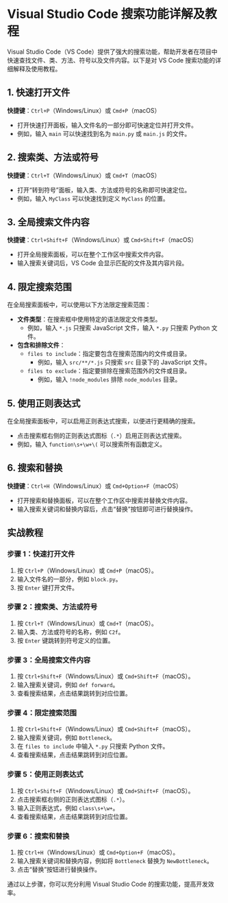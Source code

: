 # Visual Studio Code 搜索功能详解及教程

Visual Studio Code（VS Code）提供了强大的搜索功能，帮助开发者在项目中快速查找文件、类、方法、符号以及文件内容。以下是对 VS Code 搜索功能的详细解释及使用教程。

## 1. 快速打开文件

**快捷键**：`Ctrl+P`（Windows/Linux）或 `Cmd+P`（macOS）

- 打开快速打开面板，输入文件名的一部分即可快速定位并打开文件。
- 例如，输入 `main` 可以快速找到名为 `main.py` 或 `main.js` 的文件。

## 2. 搜索类、方法或符号

**快捷键**：`Ctrl+T`（Windows/Linux）或 `Cmd+T`（macOS）

- 打开“转到符号”面板，输入类、方法或符号的名称即可快速定位。
- 例如，输入 `MyClass` 可以快速找到定义 `MyClass` 的位置。

## 3. 全局搜索文件内容

**快捷键**：`Ctrl+Shift+F`（Windows/Linux）或 `Cmd+Shift+F`（macOS）

- 打开全局搜索面板，可以在整个工作区中搜索文件内容。
- 输入搜索关键词后，VS Code 会显示匹配的文件及其内容片段。

## 4. 限定搜索范围

在全局搜索面板中，可以使用以下方法限定搜索范围：

- **文件类型**：在搜索框中使用特定的语法限定文件类型。
  - 例如，输入 `*.js` 只搜索 JavaScript 文件，输入 `*.py` 只搜索 Python 文件。
- **包含和排除文件**：
  - `files to include`：指定要包含在搜索范围内的文件或目录。
    - 例如，输入 `src/**/*.js` 只搜索 `src` 目录下的 JavaScript 文件。
  - `files to exclude`：指定要排除在搜索范围外的文件或目录。
    - 例如，输入 `!node_modules` 排除 `node_modules` 目录。

## 5. 使用正则表达式

在全局搜索面板中，可以启用正则表达式搜索，以便进行更精确的搜索。

- 点击搜索框右侧的正则表达式图标（`.*`）启用正则表达式搜索。
- 例如，输入 `function\s+\w+\(` 可以搜索所有函数定义。

## 6. 搜索和替换

**快捷键**：`Ctrl+H`（Windows/Linux）或 `Cmd+Option+F`（macOS）

- 打开搜索和替换面板，可以在整个工作区中搜索并替换文件内容。
- 输入搜索关键词和替换内容后，点击“替换”按钮即可进行替换操作。

## 实战教程

### 步骤 1：快速打开文件

1. 按 `Ctrl+P`（Windows/Linux）或 `Cmd+P`（macOS）。
2. 输入文件名的一部分，例如 `block.py`。
3. 按 `Enter` 键打开文件。

### 步骤 2：搜索类、方法或符号

1. 按 `Ctrl+T`（Windows/Linux）或 `Cmd+T`（macOS）。
2. 输入类、方法或符号的名称，例如 `C2f`。
3. 按 `Enter` 键跳转到符号定义的位置。

### 步骤 3：全局搜索文件内容

1. 按 `Ctrl+Shift+F`（Windows/Linux）或 `Cmd+Shift+F`（macOS）。
2. 输入搜索关键词，例如 `def forward`。
3. 查看搜索结果，点击结果跳转到对应位置。

### 步骤 4：限定搜索范围

1. 按 `Ctrl+Shift+F`（Windows/Linux）或 `Cmd+Shift+F`（macOS）。
2. 输入搜索关键词，例如 `Bottleneck`。
3. 在 `files to include` 中输入 `*.py` 只搜索 Python 文件。
4. 查看搜索结果，点击结果跳转到对应位置。

### 步骤 5：使用正则表达式

1. 按 `Ctrl+Shift+F`（Windows/Linux）或 `Cmd+Shift+F`（macOS）。
2. 点击搜索框右侧的正则表达式图标（`.*`）。
3. 输入正则表达式，例如 `class\s+\w+`。
4. 查看搜索结果，点击结果跳转到对应位置。

### 步骤 6：搜索和替换

1. 按 `Ctrl+H`（Windows/Linux）或 `Cmd+Option+F`（macOS）。
2. 输入搜索关键词和替换内容，例如将 `Bottleneck` 替换为 `NewBottleneck`。
3. 点击“替换”按钮进行替换操作。

通过以上步骤，你可以充分利用 Visual Studio Code 的搜索功能，提高开发效率。